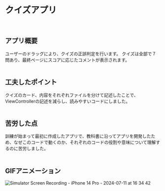 # クイズアプリ
<br>

## アプリ概要
ユーザーのドラッグにより、クイズの正誤判定を行います。
クイズは全部で７問あり、最終ページにスコアに応じたコメントが表示されます。
<br><br>

## 工夫したポイント
クイズのカード、内容をそれぞれファイルを分けて記述したことで、ViewControllerの記述を減らし、読みやすいコードにしました。
<br><br>

## 苦労した点
訓練が始まって最初に作成したアプリで、教科書に沿ってアプリを開発したため、なぜこのコードで動くのか、それぞれのコードの役割や意味について理解するのに苦労しました。
<br><br>

## GIFアニメーション
![Simulator Screen Recording - iPhone 14 Pro - 2024-07-11 at 16 34 42](https://github.com/tatis-good/Quiz/assets/168057177/8865dad7-e9e7-4e93-9c5b-462d92e43520)

